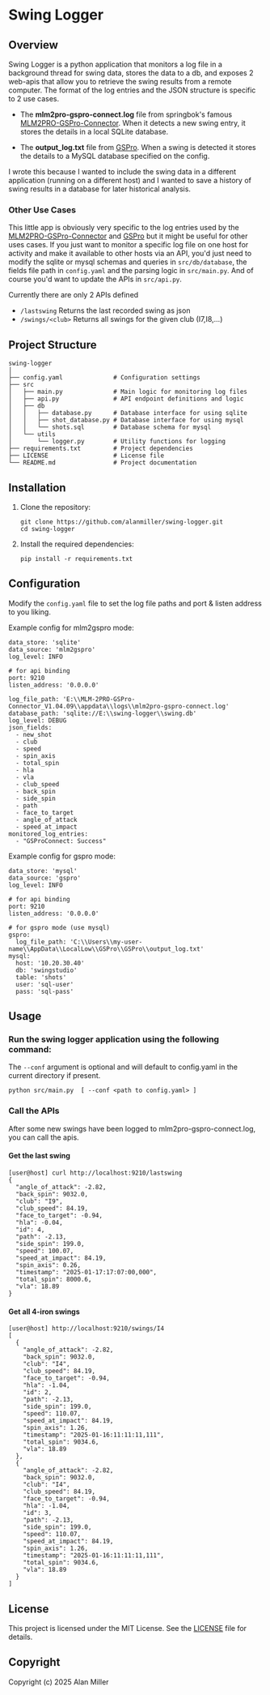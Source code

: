 # Swing Logger

## Overview
Swing Logger is a python application that monitors a log file in a background thread for swing data, stores the data to a db, and exposes 2 web-apis  that allow you to retrieve the swing results from a remote computer. The format of the log entries and the JSON structure is specific to 2 use cases.

   - The **mlm2pro-gspro-connect.log** file from springbok's famous [MLM2PRO-GSPro-Connector](https://github.com/springbok/MLM2PRO-GSPro-Connector). When it detects a new swing entry, it stores the details in a local SQLite database. 
   
   - The **output_log.txt** file from [GSPro](https://gsprogolf.com/). When a swing is detected it stores the details to a MySQL database specified on the config.

I wrote this because I wanted to include the swing data in a different application (running on a different host) and I wanted to save a history of swing results in a database for later historical analysis.

### Other Use Cases
This little app is obviously very specific to the log entries used by the [MLM2PRO-GSPro-Connector](https://github.com/springbok/MLM2PRO-GSPro-Connector) and [GSPro](https://gsprogolf.com/) but it might be useful for other uses cases. If you just want to monitor a specific log file on one host for activity and make it available to other hosts via an API, you'd just need to modify the sqlite or mysql schemas and queries in ```src/db/database```, the fields file path in ```config.yaml``` and the parsing logic in ```src/main.py```. And of course you'd want to update the APIs in ```src/api.py```.

Currently there are only 2 APIs defined 

  - ```/lastswing```
       Returns the last recorded swing as json
  - ```/swings/<club>```
       Returns all swings for the given club (I7,I8,...)

## Project Structure
```
swing-logger
│
├── config.yaml              # Configuration settings
├── src
│   ├── main.py              # Main logic for monitoring log files
│   ├── api.py               # API endpoint definitions and logic
│   ├── db
│   │   ├── database.py      # Database interface for using sqlite
│   │   ├── shot_database.py # Database interface for using mysql
│   │   └── shots.sql        # Database schema for mysql
│   └── utils
│       └── logger.py        # Utility functions for logging
├── requirements.txt         # Project dependencies
├── LICENSE                  # License file
└── README.md                # Project documentation
```

## Installation
1. Clone the repository:
   ```
   git clone https://github.com/alanmiller/swing-logger.git
   cd swing-logger
   ```

2. Install the required dependencies:
   ```
   pip install -r requirements.txt
   ```

## Configuration

Modify the `config.yaml` file to set the log file paths and port & listen address to you liking.

Example config for mlm2gspro mode:

```
data_store: 'sqlite'  
data_source: 'mlm2gspro'
log_level: INFO

# for api binding
port: 9210
listen_address: '0.0.0.0'

log_file_path: 'E:\\MLM-2PRO-GSPro-Connector_V1.04.09\\appdata\\logs\\mlm2pro-gspro-connect.log'
database_path: 'sqlite://E:\\swing-logger\\swing.db'
log_level: DEBUG
json_fields:
  - new_shot
  - club
  - speed
  - spin_axis
  - total_spin
  - hla
  - vla
  - club_speed
  - back_spin
  - side_spin
  - path
  - face_to_target
  - angle_of_attack
  - speed_at_impact
monitored_log_entries:
  - "GSProConnect: Success"
```

Example config for gspro mode:

```
data_store: 'mysql'  
data_source: 'gspro' 
log_level: INFO

# for api binding
port: 9210
listen_address: '0.0.0.0'

# for gspro mode (use mysql)
gspro:
  log_file_path: 'C:\\Users\\my-user-name\\AppData\\LocalLow\\GSPro\\GSPro\\output_log.txt'
mysql:
  host: '10.20.30.40'
  db: 'swingstudio'
  table: 'shots'
  user: 'sql-user'
  pass: 'sql-pass'
```

## Usage

### Run the swing logger application using the following command:

The `--conf` argument is optional and will default to config.yaml in the current directory if present.

```
python src/main.py  [ --conf <path to config.yaml> ]
```

### Call the APIs

After some new swings have been logged to mlm2pro-gspro-connect.log, you can call the apis.

#### Get the last swing

```
[user@host] curl http://localhost:9210/lastswing
{
  "angle_of_attack": -2.82,
  "back_spin": 9032.0,
  "club": "I9",
  "club_speed": 84.19,
  "face_to_target": -0.94,
  "hla": -0.04,
  "id": 4,
  "path": -2.13,
  "side_spin": 199.0,
  "speed": 100.07,
  "speed_at_impact": 84.19,
  "spin_axis": 0.26,
  "timestamp": "2025-01-17:17:07:00,000",
  "total_spin": 8000.6,
  "vla": 18.89
}
```
#### Get all 4-iron swings

```
[user@host] http://localhost:9210/swings/I4
[
  {
    "angle_of_attack": -2.82,
    "back_spin": 9032.0,
    "club": "I4",
    "club_speed": 84.19,
    "face_to_target": -0.94,
    "hla": -1.04,
    "id": 2,
    "path": -2.13,
    "side_spin": 199.0,
    "speed": 110.07,
    "speed_at_impact": 84.19,
    "spin_axis": 1.26,
    "timestamp": "2025-01-16:11:11:11,111",
    "total_spin": 9034.6,
    "vla": 18.89
  },
  {
    "angle_of_attack": -2.82,
    "back_spin": 9032.0,
    "club": "I4",
    "club_speed": 84.19,
    "face_to_target": -0.94,
    "hla": -1.04,
    "id": 3,
    "path": -2.13,
    "side_spin": 199.0,
    "speed": 110.07,
    "speed_at_impact": 84.19,
    "spin_axis": 1.26,
    "timestamp": "2025-01-16:11:11:11,111",
    "total_spin": 9034.6,
    "vla": 18.89
  }
]
```

## License
This project is licensed under the MIT License. See the [LICENSE](LICENSE) file for details.

## Copyright
Copyright (c) 2025 Alan Miller
